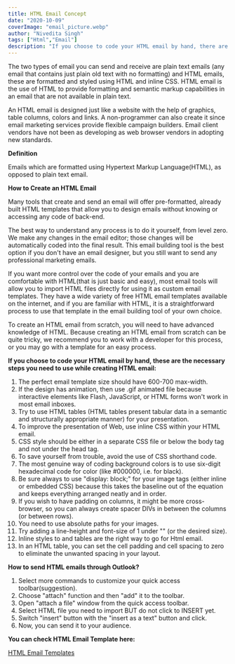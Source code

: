 ```yaml
---
title: HTML Email Concept
date: "2020-10-09"
coverImage: "email_picture.webp"
author: "Nivedita Singh"
tags: ["Html","Email"]
description: "If you choose to code your HTML email by hand, there are many different things you need to use while creating HTML email."
---
```


The two types of email you can send and receive are plain text emails (any email that contains just plain old text with no formatting) and HTML emails, these are formatted and styled using HTML and inline CSS.
HTML email is the use of HTML to provide formatting and semantic markup capabilities in an email that are not available in plain text.

An HTML email is designed just like a website with the help of graphics, table columns, colors and links. A non-programmer can also create it since email marketing services provide flexible campaign builders. Email client vendors have not been as developing as web browser vendors in adopting new standards. 

**Definition**

Emails which are formatted using Hypertext Markup Language(HTML), as opposed to plain text email.

**How to Create an HTML Email**

Many tools that create and send an email will offer pre-formatted, already built HTML templates that allow you to design emails without knowing or accessing any code of back-end.

The best way to understand any process is to do it yourself, from level zero. We make any changes in the email editor; those changes will be automatically coded into the final result. This email building tool is the best option if you don't have an email designer, but you still want to send any professional marketing emails.

If you want more control over the code of your emails and you are comfortable with HTML(that is just basic and easy), most email tools will allow you to import HTML files directly for using it as custom email templates. They have a wide variety of free HTML email templates available on the internet, and if you are familiar with HTML, it is a straightforward process to use that template in the email building tool of your own choice.

To create an HTML email from scratch, you will need to have advanced knowledge of HTML. Because creating an HTML email from scratch can be quite tricky, we recommend you to work with a developer for this process, or you may go with a template for an easy process.

**If you choose to code your HTML email by hand, these are the necessary steps you need to use while creating HTML email:**

1. The perfect email template size should have 600-700 max-width.
2. If the design has animation, then use .gif animated file because interactive elements like Flash, JavaScript, or HTML forms won't work in most email inboxes.
3. Try to use HTML tables (HTML tables present tabular data in a semantic and structurally appropriate manner) for your presentation.
4. To improve the presentation of Web, use inline CSS within your HTML email.
5. CSS style should be either in a separate CSS file or below the body tag and not under the head tag.
6. To save yourself from trouble, avoid the use of CSS shorthand code.
7. The most genuine way of coding background colors is to use six-digit hexadecimal code for color (like #000000, i.e. for black).
8. Be sure always to use "display: block;" for your image tags (either inline or embedded CSS) because this takes the baseline out of the equation and keeps everything arranged neatly and in order.
9. If you wish to have padding on columns, it might be more cross-browser, so you can always create spacer DIVs in between the columns (or between rows).
10. You need to use absolute paths for your images.
11. Try adding a line-height and font-size of 1 under "<TD>" (or the desired size).
12. Inline styles to <TD> and tables are the right way to go for Html email.
13. In an HTML table, you can set the cell padding and cell spacing to zero to eliminate the unwanted spacing in your layout.

**How to send  HTML emails through Outlook?**

1. Select more commands to customize your quick access toolbar(suggestion).
2. Choose "attach" function and then "add" it to the toolbar.
3. Open "attach a file" window from the quick access toolbar.
4. Select HTML file you need to import BUT do not click to INSERT yet.
5. Switch "insert" button with the "insert as a text" button and click.
6. Now, you can send it to your audience.

**You can check HTML Email Template here:**

[HTML Email Templates](https://github.com/designmodo/html-email-templates)
